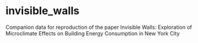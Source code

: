 # invisible_walls
Companion data for reproduction of the paper Invisible Walls: Exploration of Microclimate Effects on Building Energy Consumption in New York City
